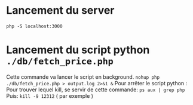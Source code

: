 # Lancement du server
`php -S localhost:3000`

# Lancement du script python `./db/fetch_price.php`
Cette commande va lancer le script en background.
`nohup php ./db/fetch_price.php > output.log 2>&1 &`
Pour arrêter le script python :
Pour trouver lequel kill, se servir de cette commande:
`ps aux | grep php`
Puis:
`kill -9 12312` ( par exemple )

